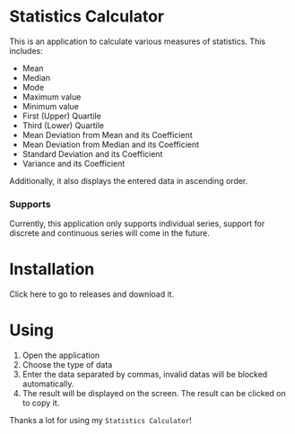 # Statistics Calculator
This is an application to calculate various measures of statistics. This includes:
- Mean
- Median
- Mode
- Maximum value
- Minimum value
- First (Upper) Quartile
- Third (Lower) Quartile
- Mean Deviation from Mean and its Coefficient
- Mean Deviation from Median and its Coefficient
- Standard Deviation and its Coefficient
- Variance and its Coefficient

Additionally, it also displays the entered data in ascending order.

### Supports
Currently, this application only supports individual series, support for discrete and continuous series will come in the future.

# Installation
Click here to go to releases and download it.

# Using
  1. Open the application
  2. Choose the type of data
  3. Enter the data separated by commas, invalid datas will be blocked automatically.
  4. The result will be displayed on the screen. The result can be clicked on to copy it.
 
Thanks a lot for using my `Statistics Calculator`!
